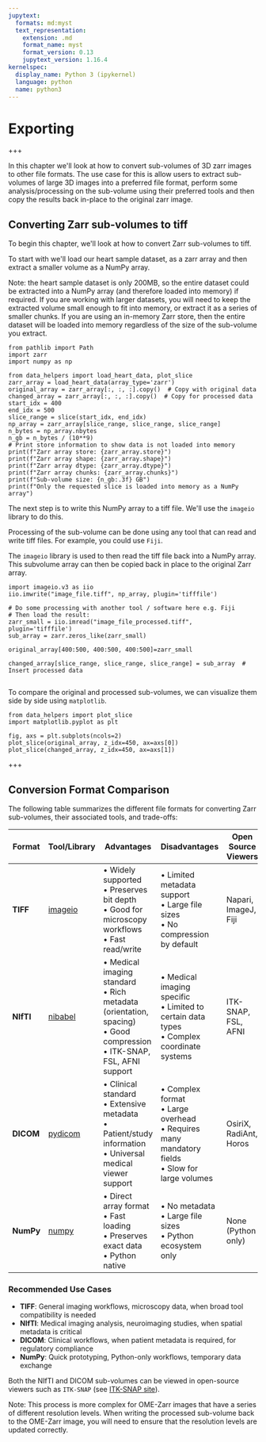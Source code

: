 ```yaml
---
jupytext:
  formats: md:myst
  text_representation:
    extension: .md
    format_name: myst
    format_version: 0.13
    jupytext_version: 1.16.4
kernelspec:
  display_name: Python 3 (ipykernel)
  language: python
  name: python3
---
```


# Exporting

+++

In this chapter we'll look at how to convert sub-volumes of 3D zarr images to other file formats.
The use case for this is allow users to extract sub-volumes of large 3D images into a preferred file format, perform some analysis/processing on the sub-volume using their preferred tools and then copy the results back in-place to the original zarr image.

## Converting Zarr sub-volumes to tiff

To begin this chapter, we'll look at how to convert Zarr sub-volumes to tiff.

To start with we'll load our heart sample dataset, as a zarr array and then extract a smaller volume as a NumPy array.

Note: the heart sample dataset is only 200MB, so the entire dataset could be extracted into a NumPy array (and therefore loaded into memory) if required.
If you are working with larger datasets, you will need to keep the extracted volume small enough to fit into memory, or extract it as a series of smaller chunks.
If you are using an in-memory Zarr store, then the entire dataset will be loaded into memory regardless of the size of the sub-volume you extract.

```{code-cell} ipython3
from pathlib import Path
import zarr
import numpy as np

from data_helpers import load_heart_data, plot_slice
zarr_array = load_heart_data(array_type='zarr')
original_array = zarr_array[:, :, :].copy()  # Copy with original data
changed_array = zarr_array[:, :, :].copy()  # Copy for processed data
start_idx = 400
end_idx = 500
slice_range = slice(start_idx, end_idx)
np_array = zarr_array[slice_range, slice_range, slice_range]
n_bytes = np_array.nbytes  
n_gb = n_bytes / (10**9)
# Print store information to show data is not loaded into memory
print(f"Zarr array store: {zarr_array.store}")
print(f"Zarr array shape: {zarr_array.shape}")
print(f"Zarr array dtype: {zarr_array.dtype}")
print(f"Zarr array chunks: {zarr_array.chunks}")
print(f"Sub-volume size: {n_gb:.3f} GB")
print(f"Only the requested slice is loaded into memory as a NumPy array")
```

The next step is to write this NumPy array to a tiff file.
We'll use the `imageio` library to do this.

Processing of the sub-volume can be done using any tool that can read and write tiff files.
For example, you could use `Fiji`.

The `imageio` library is used to then read the tiff file back into a NumPy array.
This subvolume array can then be copied back in place to the original Zarr array.

```{code-cell} ipython3
import imageio.v3 as iio
iio.imwrite("image_file.tiff", np_array, plugin='tifffile')

# Do some processing with another tool / software here e.g. Fiji
# Then load the result:
zarr_small = iio.imread("image_file_processed.tiff", plugin='tifffile')
sub_array = zarr.zeros_like(zarr_small)

original_array[400:500, 400:500, 400:500]=zarr_small

changed_array[slice_range, slice_range, slice_range] = sub_array  # Insert processed data


```

To compare the original and processed sub-volumes, we can visualize them side by side using `matplotlib`.

```{code-cell} ipython3
from data_helpers import plot_slice
import matplotlib.pyplot as plt

fig, axs = plt.subplots(ncols=2)
plot_slice(original_array, z_idx=450, ax=axs[0])
plot_slice(changed_array, z_idx=450, ax=axs[1])
```

+++

## Conversion Format Comparison

The following table summarizes the different file formats for converting Zarr sub-volumes, their associated tools, and trade-offs:

| Format | Tool/Library | Advantages | Disadvantages | Open Source Viewers |
|--------|--------------|------------|---------------|---------------------|
| **TIFF** | [imageio](https://imageio.readthedocs.io/) | • Widely supported<br>• Preserves bit depth<br>• Good for microscopy workflows<br>• Fast read/write | • Limited metadata support<br>• Large file sizes<br>• No compression by default | Napari, ImageJ, Fiji |
| **NIfTI** | [nibabel](https://nipy.org/nibabel/) | • Medical imaging standard<br>• Rich metadata (orientation, spacing)<br>• Good compression<br>• ITK-SNAP, FSL, AFNI support | • Medical imaging specific<br>• Limited to certain data types<br>• Complex coordinate systems | ITK-SNAP, FSL, AFNI |
| **DICOM** | [pydicom](https://pydicom.github.io/) | • Clinical standard<br>• Extensive metadata<br>• Patient/study information<br>• Universal medical viewer support | • Complex format<br>• Large overhead<br>• Requires many mandatory fields<br>• Slow for large volumes | OsiriX, RadiAnt, Horos |
| **NumPy** | [numpy](https://numpy.org/) | • Direct array format<br>• Fast loading<br>• Preserves exact data<br>• Python native | • No metadata<br>• Large file sizes<br>• Python ecosystem only | None (Python only) |

### Recommended Use Cases

- **TIFF**: General imaging workflows, microscopy data, when broad tool compatibility is needed
- **NIfTI**: Medical imaging analysis, neuroimaging studies, when spatial metadata is critical
- **DICOM**: Clinical workflows, when patient metadata is required, for regulatory compliance
- **NumPy**: Quick prototyping, Python-only workflows, temporary data exchange



Both the NIfTI and DICOM sub-volumes can be viewed in open-source viewers such as `ITK-SNAP` (see [ITK-SNAP site](https://www.itksnap.org/pmwiki/pmwiki.php)).

Note: This process is more complex for OME-Zarr images that have a series of different resolution levels.
When writing the processed sub-volume back to the OME-Zarr image, you will need to ensure that the resolution levels are updated correctly.
